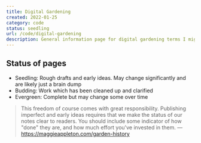 ```yaml
---
title: Digital Gardening
created: 2022-01-25
category: code
status: seedling
url: /code/digital-gardening
description: General information page for digital gardening terms I might use.
---
```


<div id="status"></div>

## Status of pages

- Seedling: Rough drafts and early ideas. May change significantly and are likely just a brain dump
- Budding: Work which has been cleaned up and clarified
- Evergreen: Complete but may change some over time

> This freedom of course comes with great responsibility. Publishing imperfect and early ideas requires that we make the status of our notes clear to readers. You should include some indicator of how "done" they are, and how much effort you've invested in them. — https://maggieappleton.com/garden-history